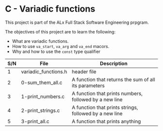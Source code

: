 # C - Variadic functions

This project is part of the ALx Full Stack Software Engineering prpgram.

The objectives of this project are to learn the following:
- What are variadic functions.
- How to use `va_start`, `va_arg` and `va_end` macors.
- Why and how to use the `const` type qualifier

| S/N | File | Description |
| --- | ---- | ----------- |
| 1 | variadic_functions.h | header file |
| 2 | 0-sum_them_all.c | A function that returns the sum of all its parameters |
| 3 | 1-print_numbers.c | A function that prints numbers, followed by a new line |
| 4 | 2-print_strings.c | A function that prints strings, followed by a new line |
| 5 | 3-print_all.c | A function that prints anything |
